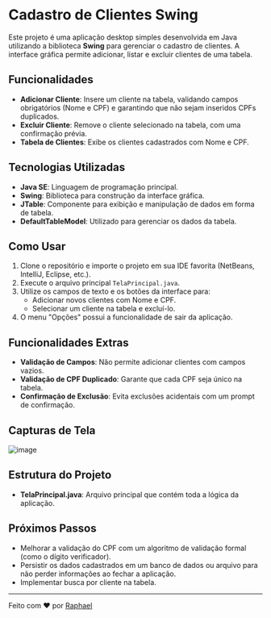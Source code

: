 # Cadastro de Clientes Swing

Este projeto é uma aplicação desktop simples desenvolvida em Java utilizando a biblioteca **Swing** para gerenciar o cadastro de clientes. A interface gráfica permite adicionar, listar e excluir clientes de uma tabela.

## Funcionalidades

- **Adicionar Cliente**: Insere um cliente na tabela, validando campos obrigatórios (Nome e CPF) e garantindo que não sejam inseridos CPFs duplicados.
- **Excluir Cliente**: Remove o cliente selecionado na tabela, com uma confirmação prévia.
- **Tabela de Clientes**: Exibe os clientes cadastrados com Nome e CPF.

## Tecnologias Utilizadas

- **Java SE**: Linguagem de programação principal.
- **Swing**: Biblioteca para construção da interface gráfica.
- **JTable**: Componente para exibição e manipulação de dados em forma de tabela.
- **DefaultTableModel**: Utilizado para gerenciar os dados da tabela.

## Como Usar

1. Clone o repositório e importe o projeto em sua IDE favorita (NetBeans, IntelliJ, Eclipse, etc.).
2. Execute o arquivo principal `TelaPrincipal.java`.
3. Utilize os campos de texto e os botões da interface para:
   - Adicionar novos clientes com Nome e CPF.
   - Selecionar um cliente na tabela e excluí-lo.
4. O menu "Opções" possui a funcionalidade de sair da aplicação.

## Funcionalidades Extras

- **Validação de Campos**: Não permite adicionar clientes com campos vazios.
- **Validação de CPF Duplicado**: Garante que cada CPF seja único na tabela.
- **Confirmação de Exclusão**: Evita exclusões acidentais com um prompt de confirmação.

## Capturas de Tela

![image](https://github.com/user-attachments/assets/b73d4abe-ce1a-4fb8-83a1-b41c7bbc5184)


## Estrutura do Projeto


- **TelaPrincipal.java**: Arquivo principal que contém toda a lógica da aplicação.

## Próximos Passos

- Melhorar a validação do CPF com um algoritmo de validação formal (como o dígito verificador).
- Persistir os dados cadastrados em um banco de dados ou arquivo para não perder informações ao fechar a aplicação.
- Implementar busca por cliente na tabela.

---

Feito com ❤️ por [Raphael](https://github.com/rapheallima)
